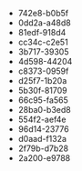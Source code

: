 - 742e8-b0b5f
- 0dd2a-a48d8
- 81edf-918d4
- cc34c-c2e51
- 3b717-39305
- 4d598-44204
- c8373-0959f
- d25f7-1b20a
- 5b30f-81709
- 66c95-fa565
- 28ba0-b3ed8
- 554f2-aef4e
- 96d14-23776
- d0aad-f132a
- 2f79b-d7b28
- 2a200-e9788